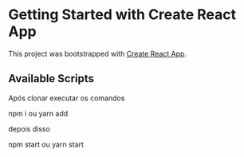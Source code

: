 # Getting Started with Create React App

This project was bootstrapped with [Create React App](https://github.com/facebook/create-react-app).

## Available Scripts

Após clonar executar os comandos 

npm i
ou
yarn add

depois disso 

npm start 
ou 
yarn start 


